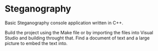 # Steganography
Basic Steganography console application written in C++. 


Build the project using the Make file or by importing the files into Visual Studio and building throught that. Find a document of text and a large picture to embed the text into. 
